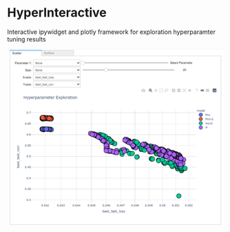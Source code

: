 # HyperInteractive
Interactive ipywidget and plotly framework for exploration hyperparamter tuning results



![Hyper Explore Demo](demo/demo.gif)